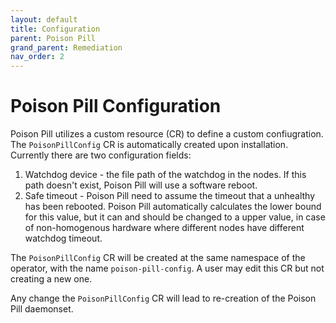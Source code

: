 ```yaml
---
layout: default
title: Configuration
parent: Poison Pill
grand_parent: Remediation
nav_order: 2
---
```


# Poison Pill Configuration
Poison Pill utilizes a custom resource (CR) to define a custom confiugration.
The `PoisonPillConfig` CR is automatically created upon installation.
Currently there are two configuration fields:
1. Watchdog device - the file path of the watchdog in the nodes. If this path doesn't exist, Poison Pill will use a software reboot.
2. Safe timeout - Poison Pill need to assume the timeout that a unhealthy has been rebooted. Poison Pill automatically calculates the lower bound for this value, but it can and should be changed to a upper value, in case of non-homogenous hardware where different nodes have different watchdog timeout.

The `PoisonPillConfig` CR will be created at the same namespace of the operator, with the name `poison-pill-config`.
A user may edit this CR but not creating a new one.

Any change the `PoisonPillConfig` CR will lead to re-creation of the Poison Pill daemonset.
